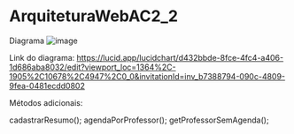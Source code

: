 # ArquiteturaWebAC2_2

Diagrama 
![image](https://github.com/user-attachments/assets/887e9a88-fb1d-477f-9639-194dd3c14ae5)

Link do diagrama:
https://lucid.app/lucidchart/d432bbde-8fce-4fc4-a406-1d686aba8032/edit?viewport_loc=1364%2C-1905%2C10678%2C4947%2C0_0&invitationId=inv_b7388794-090c-4809-9fea-0481ecdd0802

Métodos adicionais:

cadastrarResumo();
agendaPorProfessor();
getProfessorSemAgenda();

